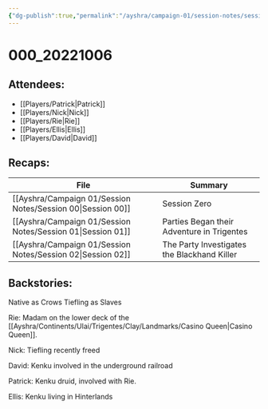 ```yaml
---
{"dg-publish":true,"permalink":"/ayshra/campaign-01/session-notes/session-00/"}
---
```


# 000_20221006

## Attendees:
- [[Players/Patrick\|Patrick]]
- [[Players/Nick\|Nick]]
- [[Players/Rie\|Rie]]
- [[Players/Ellis\|Ellis]]
- [[Players/David\|David]]

## Recaps:
| File                                                           | Summary                                     |
| -------------------------------------------------------------- | ------------------------------------------- |
| [[Ayshra/Campaign 01/Session Notes/Session 00\|Session 00]] | Session Zero                                |
| [[Ayshra/Campaign 01/Session Notes/Session 01\|Session 01]] | Parties Began their Adventure in Trigentes  |
| [[Ayshra/Campaign 01/Session Notes/Session 02\|Session 02]] | The Party Investigates the Blackhand Killer |


## Backstories:


Native as Crows
Tiefling as Slaves


Rie:
Madam on the lower deck of the [[Ayshra/Continents/Ulai/Trigentes/Clay/Landmarks/Casino Queen\|Casino Queen]]. 

Nick:
Tiefling recently freed

David:
Kenku involved in the underground railroad

Patrick:
Kenku druid, involved with Rie.

Ellis:
Kenku living in Hinterlands
